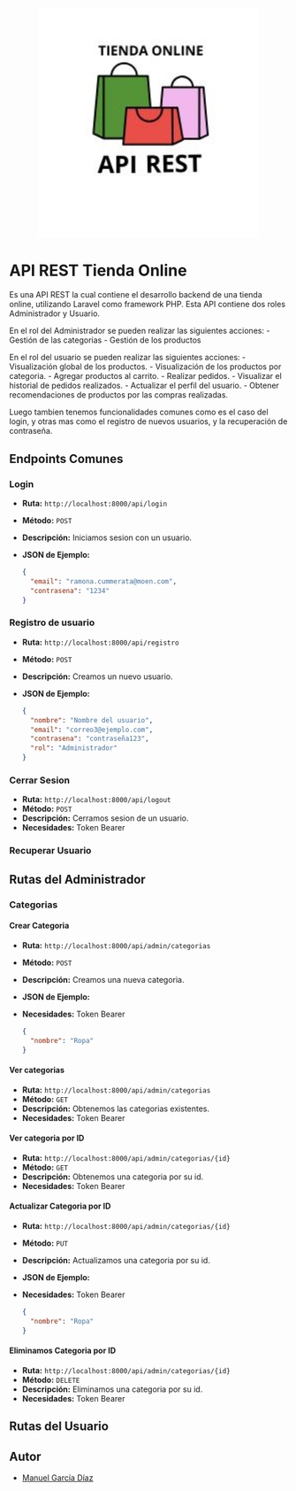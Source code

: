 <p align="center"><a href="https://laravel.com" target="_blank"><img src="./Logo.jpg" width="400" alt="API REST Tienda Online Logo"></a></p>


#  API REST Tienda Online

Es una API REST la cual contiene el desarrollo backend de una tienda online, utilizando Laravel como framework PHP. Esta API contiene dos roles Administrador y Usuario.

En el rol del Administrador se pueden realizar las siguientes acciones:
    - Gestión de las categorias
    - Gestión de los productos

En el rol del usuario se pueden realizar las siguientes acciones:
    - Visualización global de los productos.
    - Visualización de los productos por categoria.
    - Agregar productos al carrito.
    - Realizar pedidos.
    - Visualizar el historial de pedidos realizados.
    - Actualizar el perfil del usuario.
    - Obtener recomendaciones de productos por las compras realizadas.

Luego tambien tenemos funcionalidades comunes como es el caso del login, y otras mas como el registro de nuevos usuarios, y la recuperación  de contraseña.

## Endpoints Comunes

### Login
- **Ruta:** `http://localhost:8000/api/login`
- **Método:** `POST`
- **Descripción:** Iniciamos sesion con un usuario.
- **JSON de Ejemplo:**

  ```json
  {
    "email": "ramona.cummerata@moen.com",
    "contrasena": "1234"
  }
  ```

### Registro de usuario
- **Ruta:** `http://localhost:8000/api/registro`
- **Método:** `POST`
- **Descripción:** Creamos un nuevo usuario.
- **JSON de Ejemplo:**

  ```json
  {
    "nombre": "Nombre del usuario",
    "email": "correo3@ejemplo.com",
    "contrasena": "contraseña123",
    "rol": "Administrador"
  }
  ```

### Cerrar Sesion
- **Ruta:** `http://localhost:8000/api/logout`
- **Método:** `POST`
- **Descripción:** Cerramos sesion de un usuario.
- **Necesidades:** Token Bearer

### Recuperar Usuario

## Rutas del Administrador

### Categorias

#### Crear Categoria
- **Ruta:** `http://localhost:8000/api/admin/categorias`
- **Método:** `POST`
- **Descripción:** Creamos una nueva categoria.
- **JSON de Ejemplo:**
- **Necesidades:** Token Bearer

  ```json
  {
    "nombre": "Ropa"
  }

  ```

#### Ver categorias
- **Ruta:** `http://localhost:8000/api/admin/categorias`
- **Método:** `GET`
- **Descripción:** Obtenemos las categorias existentes.
- **Necesidades:** Token Bearer

#### Ver categoria por ID
- **Ruta:** `http://localhost:8000/api/admin/categorias/{id}`
- **Método:** `GET`
- **Descripción:** Obtenemos una categoria por su id.
- **Necesidades:** Token Bearer

#### Actualizar Categoria por ID
- **Ruta:** `http://localhost:8000/api/admin/categorias/{id}`
- **Método:** `PUT`
- **Descripción:** Actualizamos una categoria por su id.
- **JSON de Ejemplo:**
- **Necesidades:** Token Bearer

  ```json
  {
    "nombre": "Ropa"
  }

  ```

#### Eliminamos Categoria por ID
- **Ruta:** `http://localhost:8000/api/admin/categorias/{id}`
- **Método:** `DELETE`
- **Descripción:** Eliminamos una categoria por su id.
- **Necesidades:** Token Bearer



## Rutas del Usuario

## Autor

- [Manuel García Díaz](https://github.com/mgarciad34)
